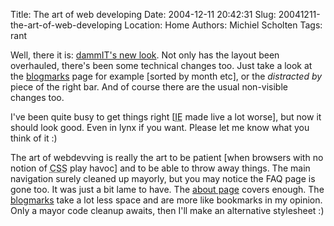 Title: The art of web developing
Date: 2004-12-11 20:42:31
Slug: 20041211-the-art-of-web-developing
Location: Home
Authors: Michiel Scholten
Tags: rant

<p>Well, there it is: <a href="http://aquariusoft.org/~mbscholt/">dammIT's new look</a>. Not only has the layout been overhauled, there's been some technical changes too. Just take a look at the <a href="blogmarks.php">blogmarks</a> page for example [sorted by month etc], or the <em>distracted by</em> piece of the right bar. And of course there are the usual non-visible changes too.</p>
<p>I've been quite busy to get things right [<acronym title="Instant Errors">IE</acronym> made live a lot worse], but now it should look good. Even in lynx if you want. Please let me know what you think of it :)</p>
<p>The art of webdevving is really the art to be patient [when browsers with no notion of <acronym title="Cascading Style Sheets">CSS</acronym> play havoc] and to be able to throw away things. The main navigation surely cleaned up mayorly, but you may notice the FAQ page is gone too. It was just a bit lame to have. The <a href="index.php?page=about">about page</a> covers enough. The <a href="blogmarks.php">blogmarks</a> take a lot less space and are more like bookmarks in my opinion. Only a mayor code cleanup awaits, then I'll make an alternative stylesheet :)</p>
